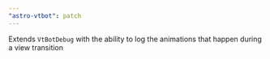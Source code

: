 ```yaml
---
"astro-vtbot": patch
---
```


Extends `VtBotDebug` with the ability to log the animations that happen during a view transition
